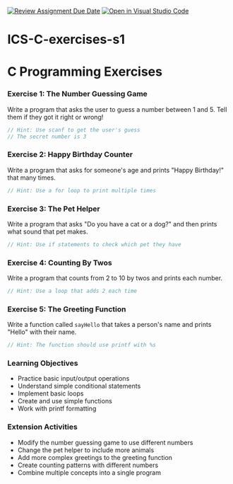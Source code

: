 [![Review Assignment Due Date](https://classroom.github.com/assets/deadline-readme-button-22041afd0340ce965d47ae6ef1cefeee28c7c493a6346c4f15d667ab976d596c.svg)](https://classroom.github.com/a/GhGixEq2)
[![Open in Visual Studio Code](https://classroom.github.com/assets/open-in-vscode-2e0aaae1b6195c2367325f4f02e2d04e9abb55f0b24a779b69b11b9e10269abc.svg)](https://classroom.github.com/online_ide?assignment_repo_id=16803742&assignment_repo_type=AssignmentRepo)
# ICS-C-exercises-s1

# C Programming Exercises

### Exercise 1: The Number Guessing Game
Write a program that asks the user to guess a number between 1 and 5. Tell them if they got it right or wrong!
```c
// Hint: Use scanf to get the user's guess
// The secret number is 3
```

### Exercise 2: Happy Birthday Counter
Write a program that asks for someone's age and prints "Happy Birthday!" that many times.
```c
// Hint: Use a for loop to print multiple times
```

### Exercise 3: The Pet Helper
Write a program that asks "Do you have a cat or a dog?" and then prints what sound that pet makes.
```c
// Hint: Use if statements to check which pet they have
```

### Exercise 4: Counting By Twos
Write a program that counts from 2 to 10 by twos and prints each number.
```c
// Hint: Use a loop that adds 2 each time
```

### Exercise 5: The Greeting Function
Write a function called `sayHello` that takes a person's name and prints "Hello" with their name.
```c
// Hint: The function should use printf with %s
```

### Learning Objectives
- Practice basic input/output operations
- Understand simple conditional statements
- Implement basic loops
- Create and use simple functions
- Work with printf formatting


### Extension Activities
- Modify the number guessing game to use different numbers
- Change the pet helper to include more animals
- Add more complex greetings to the greeting function
- Create counting patterns with different numbers
- Combine multiple concepts into a single program

